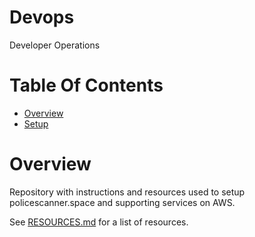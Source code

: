 # Devops
Developer Operations

# Table Of Contents
- [Overview](#overview)
- [Setup](#setup)

# Overview
Repository with instructions and resources used to setup policescanner.space and
supporting services on AWS.

See [RESOURCES.md](RESOURCES.md) for a list of resources.
